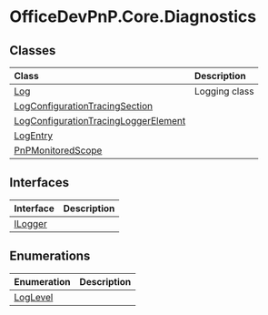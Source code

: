 # OfficeDevPnP.Core.Diagnostics
## Classes
|**Class**|**Description**|
|:-----|:-----|
|[Log](OfficeDevPnP.Core.Diagnostics.Log.md)|Logging class|
|[LogConfigurationTracingSection](OfficeDevPnP.Core.Diagnostics.LogConfigurationTracingSection.md)||
|[LogConfigurationTracingLoggerElement](OfficeDevPnP.Core.Diagnostics.LogConfigurationTracingLoggerElement.md)||
|[LogEntry](OfficeDevPnP.Core.Diagnostics.LogEntry.md)||
|[PnPMonitoredScope](OfficeDevPnP.Core.Diagnostics.PnPMonitoredScope.md)||
## Interfaces
|**Interface**|**Description**|
|:-----|:-----|
|[ILogger](OfficeDevPnP.Core.Diagnostics.ILogger.md)||
## Enumerations
|**Enumeration**|**Description**|
|:-----|:-----|
|[LogLevel](OfficeDevPnP.Core.Diagnostics.LogLevel.md)||
